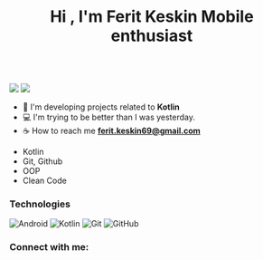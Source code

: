 <h1 align="center">Hi , I'm Ferit Keskin <img 

<h3>Mobile enthusiast</h3>

</br></br>

<img src="https://github-readme-stats.vercel.app/api?username=feritkeskin&show_icons=true&theme=radical">

<img src="https://github-readme-stats.vercel.app/api/top-langs/?username=feritkeskin&layout=compact&show_icons=true&theme=radical">

- 📱 I'm developing projects related to **Kotlin**
- 💻 I'm trying to be better than I was yesterday.
- ☕ How to reach me **ferit.keskin69@gmail.com**

* Kotlin
* Git, Github
* OOP
* Clean Code

### Technologies

![Android](https://img.shields.io/badge/Android-3DDC84?style=for-the-badge&logo=android&logoColor=white)
![Kotlin](https://img.shields.io/badge/kotlin-%230095D5.svg?style=for-the-badge&logo=kotlin&logoColor=white)
![Git](https://img.shields.io/badge/git-%23F05033.svg?style=for-the-badge&logo=git&logoColor=white)
![GitHub](https://img.shields.io/badge/github-%23121011.svg?style=for-the-badge&logo=github&logoColor=white)

<h3 align="left">Connect with me:</h3>
<p align="left">
<a href="https://www.linkedin.com/in/feritkeskin/"/></a>
</p>
